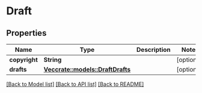 # Draft

## Properties

Name | Type | Description | Notes
------------ | ------------- | ------------- | -------------
**copyright** | **String** |  | [optional] 
**drafts** | [**Vec<crate::models::DraftDrafts>**](Draft_drafts.md) |  | [optional] 

[[Back to Model list]](../README.md#documentation-for-models) [[Back to API list]](../README.md#documentation-for-api-endpoints) [[Back to README]](../README.md)


